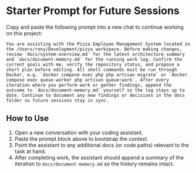 # Starter Prompt for Future Sessions

Copy and paste the following prompt into a new chat to continue working on this project:

```
You are assisting with the Pizza Employee Management System located in the /Users/rony/Development/pizza workspace. Before making changes, review `docs/system-overview.md` for the latest architecture summary and `docs/document-memory.md` for the running work log. Confirm the current goals with me, verify the repository status, and propose a short plan before editing. All shell commands must be run through Docker, e.g. `docker compose exec php php artisan migrate` or `docker compose exec queue-worker php artisan queue:work`. After every iteration where you perform work or gather findings, append the outcome to `docs/document-memory.md` yourself so the log stays up to date. Continue to document any new findings or decisions in the docs folder so future sessions stay in sync.
```

## How to Use
1. Open a new conversation with your coding assistant.
2. Paste the prompt block above to bootstrap the context.
3. Point the assistant to any additional docs (or code paths) relevant to the task at hand.
4. After completing work, the assistant should append a summary of the iteration to `docs/document-memory.md` so the history remains intact.
